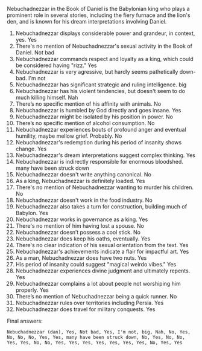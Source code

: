 Nebuchadnezzar in the Book of Daniel is the Babylonian king who plays a prominent role in several stories, including the fiery furnace and the lion's den, and is known for his dream interpretations involving Daniel.

1. Nebuchadnezzar displays considerable power and grandeur, in context, yes. Yes
2. There's no mention of Nebuchadnezzar's sexual activity in the Book of Daniel. Not bad
3. Nebuchadnezzar commands respect and loyalty as a king, which could be considered having "rizz." Yes
4. Nebuchadnezzar is very agressive, but hardly seems pathetically down-bad. I'm not
5. Nebuchadnezzar has significant strategic and ruling intelligence. big
6. Nebuchadnezzar has his violent tendencies, but doesn't seem to do much killing himself. Nah
7. There’s no specific mention of his affinity with animals. No
8. Nebuchadnezzar is humbled by God directly and goes insane. Yes
9. Nebuchadnezzar might be isolated by his position in power. No
10. There’s no specific mention of alcohol consumption. No
11. Nebuchadnezzar experiences bouts of profound anger and eventual humility, maybe mellow grief. Probably. No
12. Nebuchadnezzar's redemption during his period of insanity shows change. Yes
13. Nebuchadnezzar's dream interpretations suggest complex thinking. Yes
14. Nebuchadnezzar is indirectly responsible for enormous bloodshed. many have been struck down
15. Nebuchadnezzar doesn't write anything canonical. No
16. As a king, Nebuchadnezzar is definitely loaded. Yes
17. There's no mention of Nebuchadnezzar wanting to murder his children. No
18. Nebuchadnezzar doesn't work in the food industry. No
19. Nebuchadnezzar also takes a turn for construction, building much of Babylon. Yes
20. Nebuchadnezzar works in governance as a king. Yes
21. There's no mention of him having lost a spouse. No
22. Nebuchadnezzar doesn’t possess a cool stick. No
23. Nebuchadnezzar does keep his oaths, eventually. Yes
24. There's no clear indication of his sexual orientation from the text. Yes
25. Nebuchadnezzar's achievements indicate a flair for impactful art. Yes
26. As a man, Nebuchadnezzar does have two nuts. Yes
27. His period of insanity could suggest "magical weirdo vibes." Yes
28. Nebuchadnezzar experiences divine judgment and ultimately repents. Yes
29. Nebuchadnezzar complains a lot about people not worshiping him properly. Yes
30. There’s no mention of Nebuchadnezzar being a quick runner. No
31. Nebuchadnezzar rules over territories including Persia. Yes
32. Nebuchadnezzar does travel for military conquests. Yes

Final answers:

```Nebuchadnezzar (dan), Yes, Not bad, Yes, I'm not, big, Nah, No, Yes, No, No, No, Yes, Yes, many have been struck down, No, Yes, No, No, Yes, Yes, No, No, Yes, Yes, Yes, Yes, Yes, Yes, Yes, No, Yes, Yes```